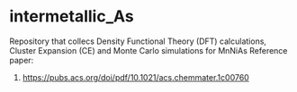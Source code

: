 # intermetallic_As
Repository that collecs Density Functional Theory (DFT) calculations, Cluster Expansion (CE) and Monte Carlo simulations for MnNiAs
Reference paper:
1. https://pubs.acs.org/doi/pdf/10.1021/acs.chemmater.1c00760
